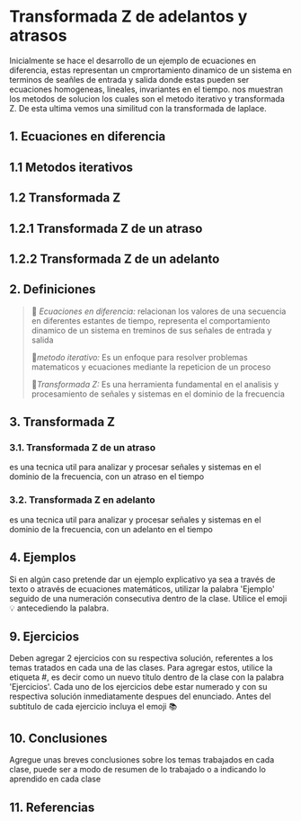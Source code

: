 # Transformada Z de adelantos y atrasos
Inicialmente se hace el desarrollo de un ejemplo de ecuaciones en diferencia, estas representan un cmprortamiento dinamico de un sistema en terminos de seañles de entrada y salida donde estas pueden ser ecuaciones homogeneas, lineales, invariantes en el tiempo. nos muestran los metodos de solucion los cuales son el metodo iterativo y transformada Z. De esta ultima vemos una similitud con la transformada de laplace.
## 1. Ecuaciones en diferencia
## 1.1 Metodos iterativos
## 1.2 Transformada Z
## 1.2.1 Transformada Z de un atraso
## 1.2.2 Transformada Z de un adelanto

## 2. Definiciones
>🔑 *Ecuaciones en diferencia:* relacionan los valores de una secuencia en diferentes estantes de tiempo, representa el comportamiento dinamico de un sistema en treminos de sus señales de entrada y salida
>
>🔑*metodo iterativo:* Es un enfoque para resolver problemas matematicos y ecuaciones mediante la repeticion de un proceso
> 
>🔑*Transformada Z:* Es una herramienta fundamental en el analisis y procesamiento de señales y sistemas en el dominio de la frecuencia
>

## 3. Transformada Z
### 3.1. Transformada Z de un atraso 
es una tecnica util para analizar y procesar señales y sistemas en el dominio de la frecuencia, con un atraso en el tiempo  


### 3.2. Transformada Z en adelanto
es una tecnica util para analizar y procesar señales y sistemas en el dominio de la frecuencia, con un adelanto en el tiempo  

## 4. Ejemplos
Si en algún caso pretende dar un ejemplo explicativo ya sea a través de texto o através de ecuaciones matemáticos, utilizar la palabra 'Ejemplo' seguido de una numeración consecutiva dentro de la clase. Utilice el emoji 💡 antecediendo la palabra.


## 9. Ejercicios
Deben agregar 2 ejercicios con su respectiva solución, referentes a los temas tratados en cada una de las clases. Para agregar estos, utilice la etiqueta #, es decir como un nuevo título dentro de la clase con la palabra 'Ejercicios'. Cada uno de los ejercicios debe estar numerado y con su respectiva solución inmediatamente despues del enunciado. Antes del subtitulo de cada ejercicio incluya el emoji 📚

## 10. Conclusiones
Agregue unas breves conclusiones sobre los temas trabajados en cada clase, puede ser a modo de resumen de lo trabajado o a indicando lo aprendido en cada clase

## 11. Referencias

